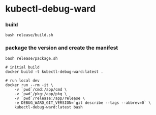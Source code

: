 # kubectl-debug-ward

### build
```
bash release/build.sh
```

### package the version and create the manifest
```
bash release/package.sh
```


```
# initial build
docker build -t kubectl-debug-ward:latest .

# run local dev
docker run --rm -it \
    -v `pwd`/cmd:/app/cmd \
    -v `pwd`/pkg:/app/pkg \
    -v `pwd`/release:/app/release \
    -e DEBUG_WARD_GIT_VERSION=`git describe --tags --abbrev=0` \
    kubectl-debug-ward:latest bash
```
